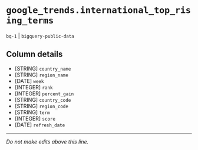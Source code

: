 # `google_trends.international_top_rising_terms`
`bq-1` | `bigquery-public-data`

## Column details
* [STRING]    `country_name`
* [STRING]    `region_name`
* [DATE]      `week`
* [INTEGER]   `rank`
* [INTEGER]   `percent_gain`
* [STRING]    `country_code`
* [STRING]    `region_code`
* [STRING]    `term`
* [INTEGER]   `score`
* [DATE]      `refresh_date`

-------------------------------------------------------------------------------
*Do not make edits above this line.*
